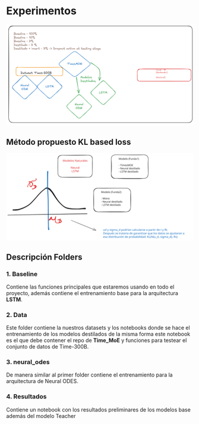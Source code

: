 # Experimentos 
![experimentos](image.png)

## Método propuesto KL based loss
![KL based loss](funcion_perdida_KL.svg)

## Descripción Folders

### 1. Baseline

Contiene las funciones principales que estaremos usando en todo el proyecto, además contiene el entrenamiento base para la arquitectura __LSTM__.

### 2. Data

Este folder contiene la nuestros datasets y los notebooks donde se hace el entrenamiento de los modelos destilados de la misma forma este notebook es el que debe contener el repo de __Time_MoE__ y funciones para testear el conjunto de datos de Time-300B.

### 3. neural_odes

De manera similar al primer folder contiene el entrenamiento para la arquitectura de Neural ODES.

### 4. Resultados

Contiene un notebook con los resultados preliminares de los modelos base además del modelo Teacher
